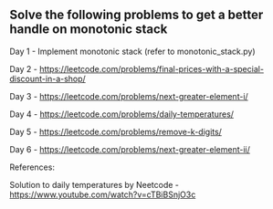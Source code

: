 ## Solve the following problems to get a better handle on monotonic stack

Day 1 - Implement monotonic stack (refer to monotonic_stack.py)

Day 2 - https://leetcode.com/problems/final-prices-with-a-special-discount-in-a-shop/

Day 3 - https://leetcode.com/problems/next-greater-element-i/

Day 4 - https://leetcode.com/problems/daily-temperatures/

Day 5 - https://leetcode.com/problems/remove-k-digits/

Day 6 - https://leetcode.com/problems/next-greater-element-ii/

References:

Solution to daily temperatures by Neetcode - https://www.youtube.com/watch?v=cTBiBSnjO3c











